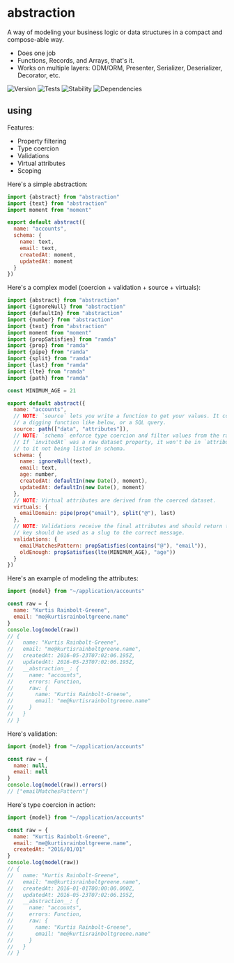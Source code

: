 # abstraction

A way of modeling your business logic or data structures in a compact and compose-able way.

  - Does one job
  - Functions, Records, and Arrays, that's it.
  - Works on multiple layers: ODM/ORM, Presenter, Serializer, Deserializer, Decorator, etc.

![Version][BADGE_VERSION]
![Tests][BADGE_TRAVIS]
![Stability][BADGE_STABILITY]
![Dependencies][BADGE_DEPENDENCY]


## using

Features:

  - Property filtering
  - Type coercion
  - Validations
  - Virtual attributes
  - Scoping

Here's a simple abstraction:

``` javascript
import {abstract} from "abstraction"
import {text} from "abstraction"
import moment from "moment"

export default abstract({
  name: "accounts",
  schema: {
    name: text,
    email: text,
    createdAt: moment,
    updatedAt: moment
  }
})
```

Here's a complex model (coercion + validation + source + virtuals):

``` javascript
import {abstract} from "abstraction"
import {ignoreNull} from "abstraction"
import {defaultIn} from "abstraction"
import {number} from "abstraction"
import {text} from "abstraction"
import moment from "moment"
import {propSatisfies} from "ramda"
import {prop} from "ramda"
import {pipe} from "ramda"
import {split} from "ramda"
import {last} from "ramda"
import {lte} from "ramda"
import {path} from "ramda"

const MINIMUM_AGE = 21

export default abstract({
  name: "accounts",
  // NOTE: `source` lets you write a function to get your values. It could be
  // a digging function like below, or a SQL query.
  source: path(["data", "attributes"]),
  // NOTE: `schema` enforce type coercion and filter values from the raw dataset.
  // If `invitedAt` was a raw dataset property, it won't be in `attributes` due
  // to it not being listed in schema.
  schema: {
    name: ignoreNull(text),
    email: text,
    age: number,
    createdAt: defaultIn(new Date(), moment),
    updatedAt: defaultIn(new Date(), moment)
  },
  // NOTE: Virtual attributes are derived from the coerced dataset.
  virtuals: {
    emailDomain: pipe(prop("email"), split("@"), last)
  },
  // NOTE: Validations receive the final attributes and should return true. the
  // key should be used as a slug to the correct message.
  validations: {
    emailMatchesPattern: propSatisfies(contains("@"), "email")),
    oldEnough: propSatisfies(lte(MINIMUM_AGE), "age"))
  }
})
```

Here's an example of modeling the attributes:

``` javascript
import {model} from "~/application/accounts"

const raw = {
  name: "Kurtis Rainbolt-Greene",
  email: "me@kurtisrainboltgreene.name"
}
console.log(model(raw))
// {
//   name: "Kurtis Rainbolt-Greene",
//   email: "me@kurtisrainboltgreene.name",
//   createdAt: 2016-05-23T07:02:06.195Z,
//   updatedAt: 2016-05-23T07:02:06.195Z,
//   __abstraction__: {
//     name: "accounts",
//     errors: Function,
//     raw: {
//       name: "Kurtis Rainbolt-Greene",
//       email: "me@kurtisrainboltgreene.name"
//     }
//   }
// }
```

Here's validation:

``` javascript
import {model} from "~/application/accounts"

const raw = {
  name: null,
  email: null
}
console.log(model(raw)).errors()
// ["emailMatchesPattern"]
```

Here's type coercion in action:

``` javascript
import {model} from "~/application/accounts"

const raw = {
  name: "Kurtis Rainbolt-Greene",
  email: "me@kurtisrainboltgreene.name",
  createdAt: "2016/01/01"
}
console.log(model(raw))
// {
//   name: "Kurtis Rainbolt-Greene",
//   email: "me@kurtisrainboltgreene.name",
//   createdAt: 2016-01-01T00:00:00.000Z,
//   updatedAt: 2016-05-23T07:02:06.195Z,
//   __abstraction__: {
//     name: "accounts",
//     errors: Function,
//     raw: {
//       name: "Kurtis Rainbolt-Greene",
//       email: "me@kurtisrainboltgreene.name"
//     }
//   }
// }
```

[BADGE_TRAVIS]: https://img.shields.io/travis/krainboltgreene/abstraction.js.svg?maxAge=2592000&style=flat-square
[BADGE_VERSION]: https://img.shields.io/npm/v/abstraction.svg?maxAge=2592000&style=flat-square
[BADGE_STABILITY]: https://img.shields.io/badge/stability-strong-green.svg?maxAge=2592000&style=flat-square
[BADGE_DEPENDENCY]: https://img.shields.io/david/krainboltgreene/abstraction.js.svg?maxAge=2592000&style=flat-square
